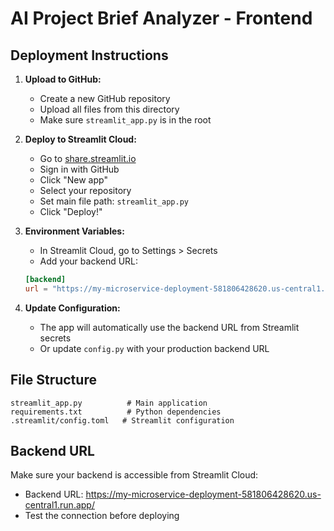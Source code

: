 # AI Project Brief Analyzer - Frontend

## Deployment Instructions

1. **Upload to GitHub:**
   - Create a new GitHub repository
   - Upload all files from this directory
   - Make sure `streamlit_app.py` is in the root

2. **Deploy to Streamlit Cloud:**
   - Go to [share.streamlit.io](https://share.streamlit.io)
   - Sign in with GitHub
   - Click "New app"
   - Select your repository
   - Set main file path: `streamlit_app.py`
   - Click "Deploy!"

3. **Environment Variables:**
   - In Streamlit Cloud, go to Settings > Secrets
   - Add your backend URL:
   ```toml
   [backend]
   url = "https://my-microservice-deployment-581806428620.us-central1.run.app/"
   ```

4. **Update Configuration:**
   - The app will automatically use the backend URL from Streamlit secrets
   - Or update `config.py` with your production backend URL

## File Structure
```
streamlit_app.py          # Main application
requirements.txt          # Python dependencies
.streamlit/config.toml   # Streamlit configuration
```

## Backend URL
Make sure your backend is accessible from Streamlit Cloud:
- Backend URL: https://my-microservice-deployment-581806428620.us-central1.run.app/
- Test the connection before deploying
